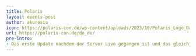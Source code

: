 ```yaml
---
title: Polaris
layout: events-post
author: akurosia
icon: https://polaris-con.de/wp-content/uploads/2023/10/Polaris_Logo_Date-1-768x245.png
url: https://polaris-con.de/de_de/
pre-intro:
- Das erste Update nachdem der Server Live gegangen ist und das gleich am Tag darauf.
---
```


